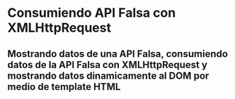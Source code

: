 # Consumiendo API Falsa con XMLHttpRequest

## Mostrando datos de una API Falsa, consumiendo datos de la API Falsa con XMLHttpRequest y mostrando datos dinamicamente al DOM por medio de template HTML